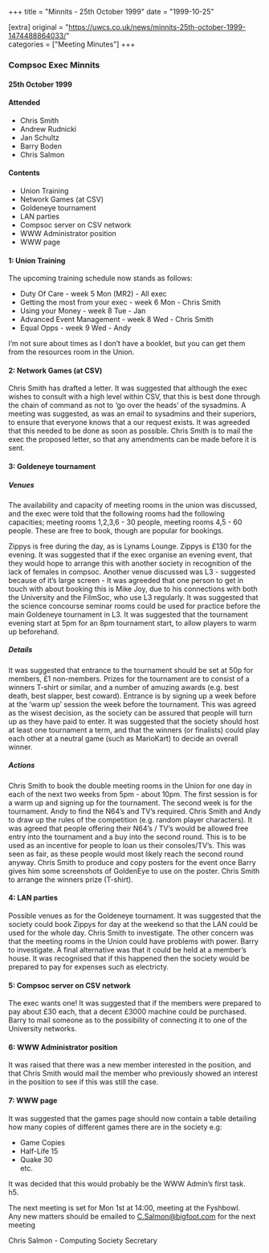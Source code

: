 +++
title = "Minnits - 25th October 1999"
date = "1999-10-25"

[extra]
original = "https://uwcs.co.uk/news/minnits-25th-october-1999-1474488864033/"    
categories = ["Meeting Minutes"]
+++

### Compsoc Exec Minnits

#### 25th October 1999

#### Attended

  - Chris Smith
  - Andrew Rudnicki
  - Jan Schultz
  - Barry Boden
  - Chris Salmon

#### Contents

  - Union Training
  - Network Games (at CSV)
  - Goldeneye tournament
  - LAN parties
  - Compsoc server on CSV network
  - WWW Administrator position
  - WWW page

#### 1: Union Training

The upcoming training schedule now stands as follows:

  - Duty Of Care - week 5 Mon (MR2) - All exec
  - Getting the most from your exec - week 6 Mon - Chris Smith
  - Using your Money - week 8 Tue - Jan
  - Advanced Event Management - week 8 Wed - Chris Smith
  - Equal Opps - week 9 Wed - Andy

I’m not sure about times as I don’t have a booklet, but you can get them from the resources room in the Union.

#### 2: Network Games (at CSV)

Chris Smith has drafted a letter. It was suggested that although the exec wishes to consult with a high level within CSV, that this is best done through the chain of command as not to ‘go over the heads’ of the sysadmins. A meeting was suggested, as was an email to sysadmins and their superiors, to ensure that everyone knows that a our request exists. It was agreeded that this needed to be done as soon as possible. Chris Smith is to mail the exec the proposed letter, so that any amendments can be made before it is sent.

#### 3: Goldeneye tournament

##### Venues

The availability and capacity of meeting rooms in the union was discussed, and the exec were told that the following rooms had the following capacities; meeting rooms 1,2,3,6 - 30 people, meeting rooms 4,5 - 60 people. These are free to book, though are popular for bookings.

Zippys is free during the day, as is Lynams Lounge. Zippys is £130 for the evening. It was suggested that if the exec organise an evening event, that they would hope to arrange this with another society in recognition of the lack of females in compsoc. Another venue discussed was L3 - suggested because of it’s large screen - It was agreeded that one person to get in touch with about booking this is Mike Joy, due to his connections with both the University and the FilmSoc, who use L3 regularly. It was suggested that the science concourse seminar rooms could be used for practice before the main Goldeneye tournament in L3. It was suggested that the tournament evening start at 5pm for an 8pm tournament start, to allow players to warm up beforehand.

##### Details

It was suggested that entrance to the tournament should be set at 50p for members, £1 non-members. Prizes for the tournament are to consist of a winners T-shirt or similar, and a number of amuzing awards (e.g. best death, best slapper, best coward). Entrance is by signing up a week before at the ‘warm up’ session the week before the tournament. This was agreed as the wisest decision, as the society can be assured that people will turn up as they have paid to enter. It was suggested that the society should host at least one tournament a term, and that the winners (or finalists) could play each other at a neutral game (such as MarioKart) to decide an overall winner.

##### Actions

Chris Smith to book the double meeting rooms in the Union for one day in each of the next two weeks from 5pm - about 10pm. The first session is for a warm up and signing up for the tournament. The second week is for the tournament. Andy to find the N64’s and TV’s required. Chris Smith and Andy to draw up the rules of the competition (e.g. random player characters). It was agreed that people offering their N64’s / TV’s would be allowed free entry into the tournament and a buy into the second round. This is to be used as an incentive for people to loan us their consoles/TV’s. This was seen as fair, as these people would most likely reach the second round anyway. Chris Smith to produce and copy posters for the event once Barry gives him some screenshots of GoldenEye to use on the poster. Chris Smith to arrange the winners prize (T-shirt).

#### 4: LAN parties

Possible venues as for the Goldeneye tournament. It was suggested that the society could book Zippys for day at the weekend so that the LAN could be used for the whole day. Chris Smith to investigate. The other concern was that the meeting rooms in the Union could have problems with power. Barry to investigate. A final alternative was that it could be held at a member’s house. It was recognised that if this happened then the society would be prepared to pay for expenses such as electricty.

#### 5: Compsoc server on CSV network

The exec wants one\! It was suggested that if the members were prepared to pay about £30 each, that a decent £3000 machine could be purchased. Barry to mail someone as to the possibility of connecting it to one of the University networks.

#### 6: WWW Administrator position

It was raised that there was a new member interested in the position, and that Chris Smith would mail the member who previously showed an interest in the position to see if this was still the case.

#### 7: WWW page

It was suggested that the games page should now contain a table detailing how many copies of different games there are in the society e.g:

  - Game Copies
  - Half-Life 15
  - Quake 30  
    etc.

It was decided that this would probably be the WWW Admin’s first task.  
h5.

The next meeting is set for Mon 1st at 14:00, meeting at the Fyshbowl.  
Any new matters should be emailed to [C.Salmon@bigfoot.com](mailto:c.salmon@bigfoot.com) for the next meeting

Chris Salmon - Computing Society Secretary
